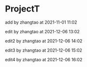 # ProjectT

add by zhangtao at 2021-11-01 11:02

edit by zhangtao at 2021-12-06 13:02

edit2 by zhangtao at 2021-12-06 14:02

edit3 by zhangtao at 2021-12-06 15:02

edit4 by zhangtao at 2021-12-06 16:02
